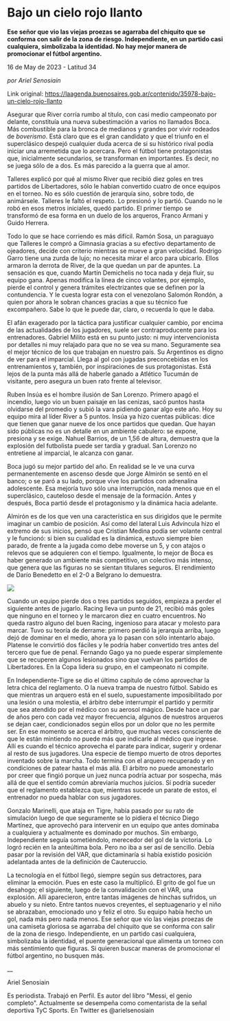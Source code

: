 # Bajo un cielo rojo llanto

**Ese señor que vio las viejas proezas se agarraba del chiquito que se conforma con salir de la zona de riesgo. Independiente, en un partido casi cualquiera, simbolizaba la identidad. No hay mejor manera de promocionar el fútbol argentino.**

16 de May de 2023 - Latitud 34

_por Ariel Senosiain_

Link original: https://laagenda.buenosaires.gob.ar/contenido/35978-bajo-un-cielo-rojo-llanto



Asegurar que River corría rumbo al título, con casi medio campeonato por delante, constituía una nueva subestimación a varios no llamados Boca. Más combustible para la bronca de medianos y grandes por vivir rodeados de *boverismo*. Está claro que es el gran candidato y que el triunfo en el superclásico despejó cualquier duda acerca de si su histórico rival podía iniciar una arremetida que lo acercara. Pero el fútbol tiene protagonistas que, inicialmente secundarios, se transforman en importantes. Es decir, no se juega sólo de a dos. Es más parecido a la guerra que al amor.




Talleres explicó por qué al mismo River que recibió diez goles en tres partidos de Libertadores, sólo le habían convertido cuatro de once equipos en el torneo. No es sólo cuestión de jerarquía sino, sobre todo, de animársele. Talleres le faltó el respeto. Lo presionó y lo partió. Cuando no le robó en esos metros iniciales, quedó partido. El primer tiempo se transformó de esa forma en un duelo de los arqueros, Franco Armani y Guido Herrera.




Todo lo que se hace corriendo es más difícil. Ramón Sosa, un paraguayo que Talleres le compró a Gimnasia gracias a su efectivo departamento de ojeadores, decide con criterio mientras se mueve a gran velocidad. Rodrigo Garro tiene una zurda de lujo; no necesita mirar el arco para ubicarlo. Ellos armaron la derrota de River, de la que quedan un par de apuntes. La sensación es que, cuando Martín Demichelis no toca nada y deja fluir, su equipo gana. Apenas modifica la línea de cinco volantes, por ejemplo, pierde el control y genera trámites electrizantes que se definen por la contundencia. Y le cuesta lograr esta con el venezolano Salomón Rondón, a quien por ahora le sobran chances gracias a que su técnico fue excompañero. Sabe lo que le puede dar, claro, o recuerda lo que le daba.




El afán exagerado por la táctica para justificar cualquier cambio, por encima de las actualidades de los jugadores, suele ser contraproducente para los entrenadores. Gabriel Milito está en su punto justo: ni muy intervencionista por detalles ni muy relajado para que no se vea su mano. Seguramente sea el mejor técnico de los que trabajan en nuestro país. Su Argentinos es digno de ver para el imparcial. Llega al gol con jugadas preconcebidas en los entrenamientos y, también, por inspiraciones de sus protagonistas. Está lejos de la punta más allá de haberle ganado a Atlético Tucumán de visitante, pero asegura un buen rato frente al televisor.




Ruben Insúa es el hombre ilusión de San Lorenzo. Primero apagó el incendio, luego vio un buen paisaje en las cenizas, sacó puntos hasta olvidarse del promedio y subió la vara pidiendo ganar algo este año. Hoy su equipo mira al líder River a 5 puntos. Insúa ya hizo cuentas públicas: dice que tienen que ganar nueve de los once partidos que quedan. Que hayan sido públicas no es un detalle en un ambiente cabulero: se expone, presiona y se exige. Nahuel Barrios, de un 1,56 de altura, demuestra que la explosión del futbolista puede ser tardía y gradual. San Lorenzo no entretiene al imparcial, le alcanza con ganar.




Boca jugó su mejor partido del año. En realidad se le ve una curva permanentemente en ascenso desde que Jorge Almirón se sentó en el banco; o se paró a su lado, porque vive los partidos con adrenalina adolescente. Esa mejoría tuvo sólo una interrupción, nada menos que en el superclásico, cauteloso desde el mensaje de la formación. Antes y después, Boca partió desde el protagonismo y la dinámica hacia adelante.




Almirón es de los que ven una característica en sus dirigidos que le permite imaginar un cambio de posición. Así como del lateral Luis Advíncula hizo el extremo de sus inicios, pensó que Cristian Medina podía ser volante central y le funcionó: si bien su cualidad es la dinámica, estuvo siempre bien parado, de frente a la jugada como debe moverse un 5, y con atajos o relevos que se adquieren con el tiempo. Igualmente, lo mejor de Boca es haber generado un ambiente más competitivo, un colectivo más intenso, que genera que las figuras no se sientan titulares seguros. El rendimiento de Darío Benedetto en el 2-0 a Belgrano lo demuestra.




[![](https://img.youtube.com/vi/Rne7S_75zI4/0.jpg)](https://www.youtube.com/watch?v=Rne7S_75zI4)




Cuando un equipo pierde dos o tres partidos seguidos, empieza a perder el siguiente antes de jugarlo. Racing lleva un punto de 21, recibió más goles que ninguno en el torneo y le marcaron diez en cuatro encuentros. No queda rastro alguno del buen Racing, ingenioso para atacar y molesto para marcar. Tuvo su teoría de derrame: primero perdió la jerarquía arriba, luego dejó de dominar en el medio, ahora ya lo pasan con sólo intentarlo abajo. Platense le convirtió dos fáciles y le podría haber convertido tres antes del tercero que fue de penal. Fernando Gago ya no puede esperar simplemente que se recuperen algunos lesionados sino que vuelvan los partidos de Libertadores. En la Copa lidera su grupo, en el campeonato ni compite.




En Independiente-Tigre se dio el último capítulo de cómo aprovechar la letra chica del reglamento. O la nueva trampa de nuestro fútbol. Sabido es que mientras un arquero está en el suelo, supuestamente imposibilitado por una lesión o una molestia, el árbitro debe interrumpir el partido y permitir que sea atendido por el médico con su aerosol mágico. Desde hace un par de años pero con cada vez mayor frecuencia, algunos de nuestros arqueros se dejan caer, condicionados según ellos por un dolor que no les permite ser. En ese momento se acerca el árbitro, que muchas veces consciente de que le están mintiendo no puede más que indicarle al médico que ingrese. Allí es cuando el técnico aprovecha el parate para indicar, sugerir y ordenar al resto de sus jugadores. Una especie de tiempo muerto de otros deportes inventado sobre la marcha. Todo termina con el arquero recuperado y en condiciones de patear hasta el más allá. El árbitro no puede amonestarlo por creer que fingió porque un juez nunca podría actuar por sospecha, más allá de que el sentido común abreviaría muchos juicios. Sí podría suceder que el reglamento establezca que, mientras sucede un parate de estos, el entrenador no pueda hablar con sus jugadores.




Gonzalo Marinelli, que ataja en Tigre, había pasado por su rato de simulación luego de que seguramente se lo pidiera el técnico Diego Martínez, que aprovechó para intervenir en un equipo que antes dominaba a cualquiera y actualmente es dominado por muchos. Sin embargo, Independiente seguía sometiéndolo, merecedor del gol de la victoria. Lo logró recién en la anteúltima bola. Pero no iba a ser así de sencillo. Debía pasar por la revisión del VAR, que dictaminaría si había existido posición adelantada antes de la definición de Cauteruccio.




La tecnología en el fútbol llegó, siempre según sus detractores, para eliminar la emoción. Pues en este caso la multiplicó. El grito de gol fue un desahogo; el siguiente, luego de la convalidación con el VAR, una explosión. Allí aparecieron, entre tantas imágenes de hinchas sufridos, un abuelo y su nieto. Entre tantos nuevos creyentes, el septuagenario y el niño se abrazaban, emocionado uno y feliz el otro. Su equipo había hecho un gol, nada más pero nada menos. Ese señor que vio las viejas proezas de una camiseta gloriosa se agarraba del chiquito que se conforma con salir de la zona de riesgo. Independiente, en un partido casi cualquiera, simbolizaba la identidad, el puente generacional que alimenta un torneo con más sentimiento que figuras. Si quieren buscar maneras de promocionar el fútbol argentino, no busquen más.




\_\_




Ariel Senosiain




Es periodista. Trabajó en Perfil. Es autor del libro "Messi, el genio completo". Actualmente se desempeña como comentarista de la señal deportiva TyC Sports. En Twitter es @arielsenosiain



